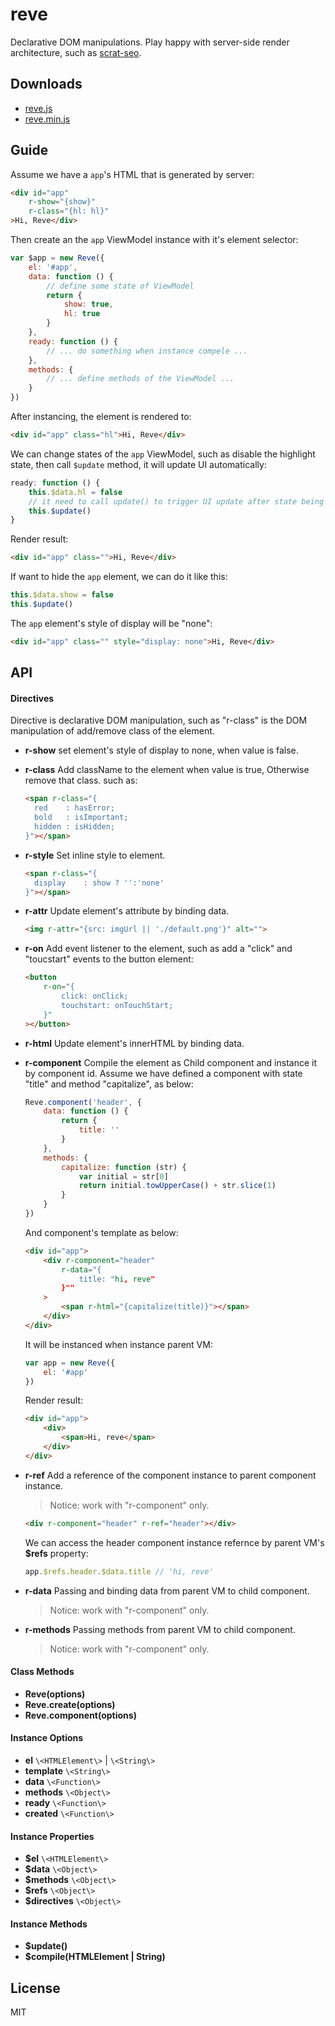 # reve
Declarative DOM manipulations. Play happy with server-side render architecture, such as [scrat-seo](https://github.com/scrat-team/scrat-swig).

## Downloads

- [reve.js](https://raw.githubusercontent.com/switer/reve/master/dist/reve.js)
- [reve.min.js](https://raw.githubusercontent.com/switer/reve/master/dist/reve.min.js)

## Guide

Assume we have a `app`'s HTML that is generated by server:

```html
<div id="app" 
	r-show="{show}" 
	r-class="{hl: hl}"
>Hi, Reve</div>
```

Then create an the `app` ViewModel instance with it's element selector:

```js
var $app = new Reve({
	el: '#app',
	data: function () {
		// define some state of ViewModel
		return {
			show: true,
			hl: true
		}
	},
	ready: function () {
		// ... do something when instance compele ...
	},
	methods: {
		// ... define methods of the ViewModel ...
	}
})
```

After instancing, the element is rendered to:

```html
<div id="app" class="hl">Hi, Reve</div>
```

We can change states of the `app` ViewModel, such as disable the highlight state, 
then call `$update` method, it will update UI automatically:

```js
ready: function () {
	this.$data.hl = false
	// it need to call update() to trigger UI update after state being changed
	this.$update()
}
```

Render result: 

```html
<div id="app" class="">Hi, Reve</div>
```

If want to hide the `app` element, we can do it like this:

```js
this.$data.show = false
this.$update()
```

The `app` element's style of display will be "none":

```html
<div id="app" class="" style="display: none">Hi, Reve</div>
```

## API

#### Directives
Directive is declarative DOM manipulation, such as "r-class" is the DOM manipulation of add/remove class of the element.

- **r-show**
	set element's style of display to none, when value is false.  

- **r-class**
	Add className to the element when value is true, Otherwise remove that class.
	such as: 
	```html
	<span r-class="{
	  red    : hasError;
	  bold   : isImportant;
	  hidden : isHidden;
	}"></span>
	```

- **r-style**
	Set inline style to element.
	```html
	<span r-class="{
	  display    : show ? '':'none'
	}"></span>
	```

- **r-attr**
	Update element's attribute by binding data.
	```html
	<img r-attr="{src: imgUrl || './default.png'}" alt="">
	```

- **r-on**
	Add event listener to the element, such as add a "click" and "toucstart" events to the button element:
	```html
	<button 
		r-on="{
			click: onClick;
			touchstart: onTouchStart;
		}"
	></button>
	```

- **r-html**
	Update element's innerHTML by binding data.

- **r-component**
	Compile the element as Child component and instance it by component id.
	Assume we have defined a component with state "title" and method "capitalize", as below:
	```js
	Reve.component('header', {
		data: function () {
			return {
				title: ''
			}
		},
		methods: {
			capitalize: function (str) {
				var initial = str[0]
				return initial.towUpperCase() + str.slice(1)
			}
		}
	})
	```
	And component's template as below:
	```html
	<div id="app">
		<div r-component="header" 
			r-data="{
				title: "hi, reve"
			}""
		>
			<span r-html="{capitalize(title)}"></span>
		</div>
	</div>
	```
	It will be instanced when instance parent VM:
	```js
	var app = new Reve({
		el: '#app'
	})
	```
	Render result:
	```html
	<div id="app">
		<div>
			<span>Hi, reve</span>
		</div>
	</div>
	```

- **r-ref**
	Add a reference of the component instance to parent component instance.
	> Notice: work with "r-component" only.

	```html
	<div r-component="header" r-ref="header"></div>
	```
	We can access the header component instance refernce by parent VM's **$refs** property:
	```js
	app.$refs.header.$data.title // 'hi, reve'
	```

- **r-data**
	Passing and binding data from parent VM to child component.
	> Notice: work with "r-component" only.
	

- **r-methods**
	Passing methods from parent VM to child component.
	> Notice: work with "r-component" only.

#### Class Methods

- **Reve(options)**
- **Reve.create(options)**
- **Reve.component(options)**

#### Instance Options

- **el** `\<HTMLElement\>` | `\<String\>`
- **template** `\<String\>`
- **data** `\<Function\>`
- **methods** `\<Object\>`
- **ready** `\<Function\>`
- **created** `\<Function\>`

#### Instance Properties

- **$el** `\<HTMLElement\>`
- **$data** `\<Object\>`
- **$methods** `\<Object\>`
- **$refs** `\<Object\>`
- **$directives** `\<Object\>`


#### Instance Methods

- **$update()**
- **$compile(HTMLElement | String)**

## License

MIT






